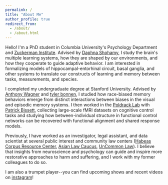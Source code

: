 ```yaml
---
permalink: /
title: "About Me"
author_profile: true
redirect_from: 
  - /about/
  - /about.html
---
```


Hello! I'm a PhD student in Columbia University's Psychology Department and [Zuckerman Institute](https://zuckermaninstitute.columbia.edu). Advised by [Daphna Shohamy](https://shohamylab.zuckermaninstitute.columbia.edu), I study the brain's multiple learning systems, how they are shaped by our environments, and how they cooperate to guide adaptive behavior. I am interested in formalizing models of hippocampal-entorhinal circuit, basal ganglia, and other systems to translate our constructs of learning and memory between tasks, measurements, and species.

I completed my undergraduate degree at Stanford University. Advised by [Anthony Wagner](https://memorylab.stanford.edu) and [tyler bonnen](https://tzler.github.io), I studied how race-biased memory behaviors emerge from distinct interactions between biases in the visual and episodic memory systems. I then worked in the [Poldrack Lab](https://poldracklab.org) with [Patrick Bissett](https://bissettp.github.io), collecting large-scale fMRI datasets on cognitive control tasks and studying how between-individual structure in functional control networks can be recovered with functional alignment and shared response models.

Previously, I have worked as an investigator, legal assistant, and data scientist at several public interest and community law centers ([Habeas Corpus Resource Center](https://www.hcrc.ca.gov), [Asian Law Caucus](https://www.asianlawcaucus.org), [UnCommon Law](https://www.uncommonlaw.org)). I believe that insights from neuroscience and psychology can guide and inspire more restorative approaches to harm and suffering, and I work  with my former colleagues to do so.

I am also a trumpet player--you can find upcoming shows and recent videos on [instagram](https://www.instagram.com/chris.iyer/)!